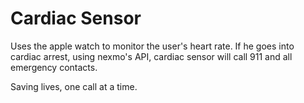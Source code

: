 # Cardiac Sensor

Uses the apple watch to monitor the user's heart rate. If he goes into cardiac arrest, using nexmo's API, cardiac sensor will call 911 and all emergency contacts.


Saving lives, one call at a time. 

